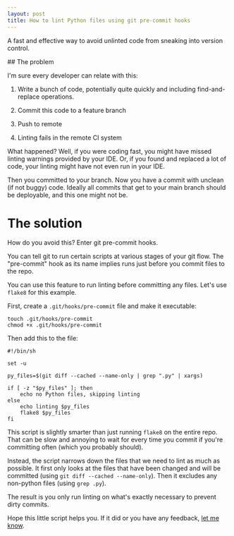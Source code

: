```yaml
---
layout: post
title: How to lint Python files using git pre-commit hooks
---
```


A fast and effective way to avoid unlinted code from sneaking into version
control.

## The problem

I'm sure every developer can relate with this:

1. Write a bunch of code, potentially quite quickly and including
   find-and-replace operations.

2. Commit this code to a feature branch

3. Push to remote

4. Linting fails in the remote CI system

What happened? Well, if you were coding fast, you might have missed linting
warnings provided by your IDE. Or, if you found and replaced a lot of code,
your linting might have not even run in your IDE.

Then you committed to your branch. Now you have a commit with unclean (if not
buggy) code. Ideally all commits that get to your main branch should be
deployable, and this one might not be.

# The solution

How do you avoid this? Enter git pre-commit hooks.

You can tell git to run certain scripts at various stages of your git flow. The
"pre-commit" hook as its name implies runs just before you commit files to the
repo.

You can use this feature to run linting before committing any files. Let's use
`flake8` for this example.

First, create a `.git/hooks/pre-commit` file and make it executable:

```shell
touch .git/hooks/pre-commit
chmod +x .git/hooks/pre-commit
```

Then add this to the file:

```shell
#!/bin/sh

set -u

py_files=$(git diff --cached --name-only | grep ".py" | xargs)

if [ -z "$py_files" ]; then
    echo no Python files, skipping linting
else
    echo linting $py_files
    flake8 $py_files
fi
```

This script is slightly smarter than just running `flake8` on the entire repo.
That can be slow and annoying to wait for every time you commit if you're
committing often (which you probably should).

Instead, the script narrows down the files that we need to lint as much as
possible. It first only looks at the files that have been changed and will be
committed (using `git diff --cached --name-only`). Then it excludes any
non-python files (using `grep .py`).

The result is you only run linting on what's exactly necessary to prevent dirty
commits.

Hope this little script helps you. If it did or you have any feedback, [let me
know](/#contact).
